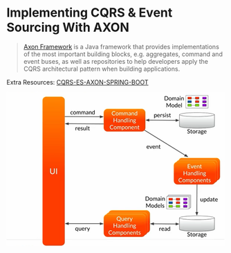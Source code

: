 # Implementing CQRS & Event Sourcing With AXON



> [Axon Framework](http://www.axonframework.org/) is a Java framework that provides implementations of the most important building blocks, e.g. aggregates, command and event buses, as well as repositories to help developers apply the CQRS architectural pattern when building applications.

Extra Resources: [CQRS-ES-AXON-SPRING-BOOT](https://raghuramg.medium.com/implementing-event-sourcing-cqrs-using-axon-and-spring-boot-6eaa9ddde89f)

![axon](./images/axon.PNG)